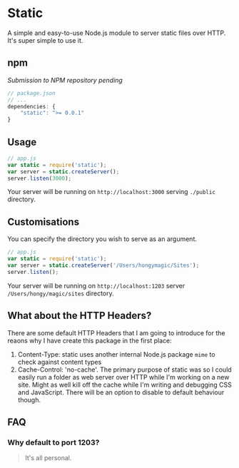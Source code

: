 # Static

A simple and easy-to-use Node.js module to server static files over HTTP. It's
super simple to use it.

## npm

*Submission to NPM repository pending*

```javascript
// package.json
// ...
dependencies: {
	"static": ">= 0.0.1"
}
```

## Usage

```javascript
// app.js
var static = require('static');
var server = static.createServer();
server.listen(3000);
```

Your server will be running on `http://localhost:3000` serving `./public` directory.

## Customisations

You can specify the directory you wish to serve as an argument.

```javascript
// app.js
var static = require('static');
var server = static.createServer('/Users/hongymagic/Sites');
server.listen();
```

Your server will be running on `http://localhost:1203` server `/Users/hongy/magic/sites` directory.

## What about the HTTP Headers?

There are some default HTTP Headers that I am going to introduce for the reaons
why I have create this package in the first place:

1. Content-Type: static uses another internal Node.js package `mime` to check
against content types
2. Cache-Control: 'no-cache'. The primary purpose of static was so I could easily
run a folder as web server over HTTP while I'm working on a new site. Might as
well kill off the cache while I'm writing and debugging CSS and JavaScript. There
will be an option to disable to default behaviour though.

## FAQ

### Why default to port 1203?

> It's all personal.
